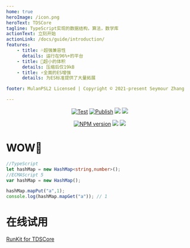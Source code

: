```yaml
---
home: true
heroImage: /icon.png
heroText: TDSCore
tagline: TypeScript实现的数据结构，算法，数学库
actionText: 立刻开始
actionLink: /docs/guide/introduction/
features:
    - title: 💦超强兼容性
      details: 运行在96%+的平台
    - title: 🤏超小的体积
      details: 压缩后仅19kB
    - title: ⚡全面的ES增强
      details: 为ES标准提供了大量拓展

footer: MulanPSL2 Licensed | Copyright © 2021-present Seymour Zhang

---
```

<div align="center">

[![Test](https://github.com/zsh2401/tdscore/actions/workflows/test.yml/badge.svg)](https://github.com/zsh2401/tdscore/actions/workflows/test.yml)
[![Publish](https://github.com/zsh2401/tdscore/actions/workflows/publish.yml/badge.svg)](https://github.com/zsh2401/tdscore/actions/workflows/publish.yml)
![](https://img.shields.io/github/languages/top/zsh2401/tdscore)
![](https://img.shields.io/node/v/tdscore)

[![NPM version](https://img.shields.io/npm/v/tdscore.svg)](https://www.npmjs.com/package/tdscore)
![](https://badgen.net/npm/dy/tdscore)
![](https://img.shields.io/bundlephobia/minzip/tdscore)

</div>

# WOW📢
```typescript
//TypeScript
let hashMap = new HashMap<string,number>();
//ECMAScript 5
var hashMap = new HashMap();

hashMap.mapPut("a",1);
console.log(hashMap.mapGet("a")); // 1
```
# 在线试用
[RunKit for TDSCore](https://npm.runkit.com/tdscore)
